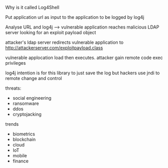 Why is it called Log4Shell

Put application url as input to the application to be logged by log4j

Analyse URL and log4j --> vulnerable application reaches malicious LDAP server looking for an exploit payload object

attacker's ldap server redirects vulnerable application to http://attackerserver.com/exploitpayload.class

vulnerable applocation load then executes. attacker gain remote code exec privileges


log4j intention is for this library to just save the log
but hackers use jndi to remote change and control


threats:
- social engineering
- ransomware
- ddos
- cryptojacking

trends
- biometrics
- blockchain
- cloud
- IoT
- mobile
- finance